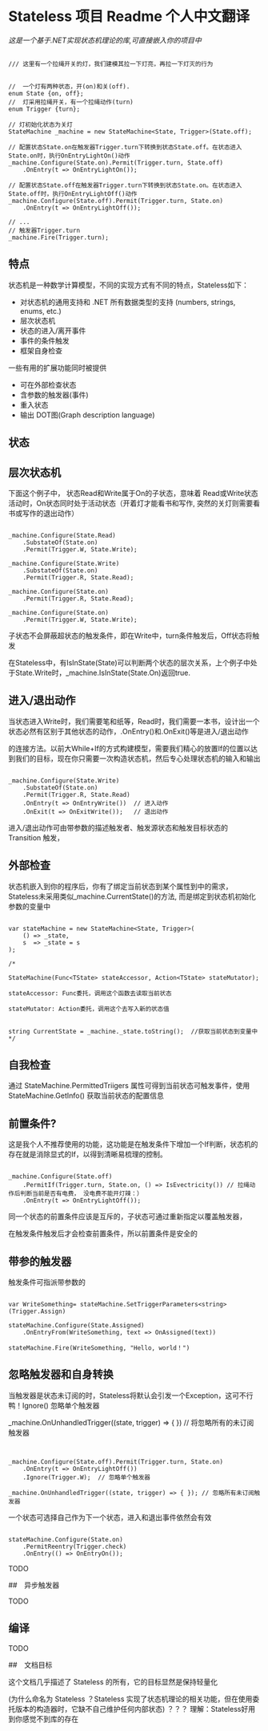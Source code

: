 # Stateless 项目 Readme 个人中文翻译

*这是一个基于.NET实现状态机理论的库,可直接嵌入你的项目中*


```

/// 这里有一个拉绳开关的灯，我们建模其拉一下灯亮，再拉一下灯灭的行为


//  一个灯有两种状态，开(on)和关(off).
enum State {on, off};
//  灯采用拉绳开关，有一个拉绳动作(turn)
enum Trigger {turn};

// 灯初始化状态为关灯
StateMachine _machine = new StateMachine<State, Trigger>(State.off);

// 配置状态State.on在触发器Trigger.turn下转换到状态State.off。在状态进入State.on时，执行OnEntryLightOn()动作
_machine.Configure(State.on).Permit(Trigger.turn, State.off)
	.OnEntry(t => OnEntryLightOn());

// 配置状态State.off在触发器Trigger.turn下转换到状态State.on。在状态进入State.off时，执行OnEntryLightOff()动作
_machine.Configure(State.off).Permit(Trigger.turn, State.on)
	.OnEntry(t => OnEntryLightOff());

// ...
// 触发器Trigger.turn
_machine.Fire(Trigger.turn);

```

## 特点

状态机是一种数学计算模型，不同的实现方式有不同的特点，Stateless如下：

* 对状态机的通用支持和 .NET 所有数据类型的支持 (numbers, strings, enums, etc.)
* 层次状态机
* 状态的进入/离开事件
* 事件的条件触发
* 框架自身检查

一些有用的扩展功能同时被提供

* 可在外部检查状态
* 含参数的触发器(事件)
* 重入状态
* 输出 DOT图(Graph description language)
## 状态


## 层次状态机

下面这个例子中， 状态Read和Write属于On的子状态，意味着 Read或Write状态活动时，On状态同时处于活动状态（开着灯才能看书和写作, 突然的关灯则需要看书或写作的退出动作）

```

_machine.Configure(State.Read)
    .SubstateOf(State.on)
    .Permit(Trigger.W, State.Write);

_machine.Configure(State.Write)
    .SubstateOf(State.on)
    .Permit(Trigger.R, State.Read);

_machine.Configure(State.on)
    .Permit(Trigger.R, State.Read);

_machine.Configure(State.on)
    .Permit(Trigger.W, State.Write);

```

子状态不会屏蔽超状态的触发条件，即在Write中，turn条件触发后，Off状态将触发

在Stateless中，有IsInState(State)可以判断两个状态的层次关系，上个例子中处于State.Write时，_machine.IsInState(State.On)返回true.

## 进入/退出动作


当状态进入Write时，我们需要笔和纸等，Read时，我们需要一本书，设计出一个状态必然有区别于其他状态的动作，.OnEntry()和.OnExit()等是进入/退出动作

的连接方法。以前大While+If的方式构建模型，需要我们精心的放置If的位置以达到我们的目标，现在你只需要一次构造状态机，然后专心处理状态机的输入和输出

```

_machine.Configure(State.Write)
    .SubstateOf(State.on)
    .Permit(Trigger.R, State.Read)
	.OnEntry(t => OnEntryWrite())  // 进入动作
	.OnExit(t => OnExitWrite());   // 退出动作

```

进入/退出动作可由带参数的描述触发者、触发源状态和触发目标状态的 Transition 触发，

## 外部检查

状态机嵌入到你的程序后，你有了绑定当前状态到某个属性到中的需求，Stateless未采用类似_machine.CurrentState()的方法, 而是绑定到状态机初始化参数的变量中


```

var stateMachine = new StateMachine<State, Trigger>(
    () => _state,
    s  => _state = s
);

/* 

StateMachine(Func<TState> stateAccessor, Action<TState> stateMutator);

stateAccessor: Func委托，调用这个函数去读取当前状态

stateMutator: Action委托，调用这个去写入新的状态值


string CurrentState = _machine._state.toString();  //获取当前状态到变量中
*/

```


## 自我检查

通过 StateMachine.PermittedTriigers 属性可得到当前状态可触发事件，使用 StateMachine.GetInfo() 获取当前状态的配置信息

## 前置条件?


这是我个人不推荐使用的功能，这功能是在触发条件下增加一个If判断，状态机的存在就是消除显式的If，以得到清晰易梳理的控制。


```

_machine.Configure(State.off)
	.PermitIf(Trigger.turn, State.on, () => IsEvectricity()) // 拉绳动作后判断当前是否有电费， 没电费不能开灯辣：）
	.OnEntry(t => OnEntryLightOff());

```

同一个状态的前置条件应该是互斥的，子状态可通过重新指定以覆盖触发器， 

在触发条件触发后才会检查前置条件，所以前置条件是安全的

## 带参的触发器


触发条件可指派带参数的


```

var WriteSomething= stateMachine.SetTriggerParameters<string>(Trigger.Assign)

stateMachine.Configure(State.Assigned)
    .OnEntryFrom(WriteSomething, text => OnAssigned(text))

stateMachine.Fire(WriteSomething, "Hello, world！")

```


## 忽略触发器和自身转换


当触发器是状态未订阅的时，Stateless将默认会引发一个Exception，这可不行鸭！Ignore() 忽略单个触发器

_machine.OnUnhandledTrigger((state, trigger) => { }) // 将忽略所有的未订阅触发器

```


_machine.Configure(State.off).Permit(Trigger.turn, State.on)
	.OnEntry(t => OnEntryLightOff())
	.Ignore(Trigger.W);  // 忽略单个触发器

_machine.OnUnhandledTrigger((state, trigger) => { }); // 忽略所有未订阅触发器

```

一个状态可选择自己作为下一个状态，进入和退出事件依然会有效

```

stateMachine.Configure(State.on)
    .PermitReentry(Trigger.check)
    .OnEntry(() => OnEntryOn());

```


TODO

##　异步触发器

TODO

## 编译

TODO

##　文档目标

这个文档几乎描述了 Stateless 的所有，它的目标显然是保持轻量化

(为什么命名为 Stateless ？Stateless 实现了状态机理论的相关功能，但在使用委托版本的构造器时，它缺不自己维护任何内部状态)
？？？ 理解：Stateless好用到你感觉不到库的存在



